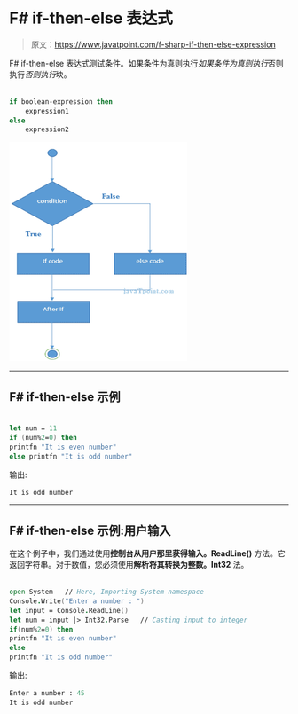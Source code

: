 # F# if-then-else 表达式

> 原文：<https://www.javatpoint.com/f-sharp-if-then-else-expression>

F# if-then-else 表达式测试条件。如果条件为真则执行*如果条件为真则执行*否则执行*否则执行*块。

```fsharp

if boolean-expression then 
    expression1 
else
    expression2 

```

![FSHARP If then else expression 1](img/94ad91f518ee62571c8d8dc31e06287a.png)

* * *

## F# if-then-else 示例

```fsharp

let num = 11
if (num%2=0) then
printfn "It is even number"
else printfn "It is odd number"

```

输出:

```fsharp
It is odd number

```

* * *

## F# if-then-else 示例:用户输入

在这个例子中，我们通过使用**控制台从用户那里获得输入。ReadLine()** 方法。它返回字符串。对于数值，您必须使用**解析将其转换为整数。Int32** 法。

```fsharp

open System   // Here, Importing System namespace
Console.Write("Enter a number : ")
let input = Console.ReadLine()
let num = input |> Int32.Parse   // Casting input to integer
if(num%2=0) then
printfn "It is even number"
else 
printfn "It is odd number"   

```

输出:

```fsharp
Enter a number : 45
It is odd number

```